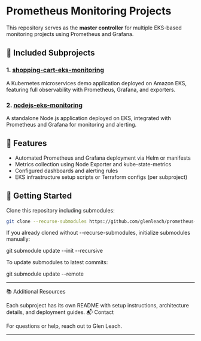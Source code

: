 
# Prometheus Monitoring Projects

This repository serves as the **master controller** for multiple EKS-based monitoring projects using Prometheus and Grafana.

## 📁 Included Subprojects

### 1. [shopping-cart-eks-monitoring](https://github.com/glenleach/shopping-cart-eks-monitoring)

A Kubernetes microservices demo application deployed on Amazon EKS, featuring full observability with Prometheus, Grafana, and exporters.

### 2. [nodejs-eks-monitoring](./nodejs-eks-monitoring)

A standalone Node.js application deployed on EKS, integrated with Prometheus and Grafana for monitoring and alerting.

## 🔧 Features

- Automated Prometheus and Grafana deployment via Helm or manifests
- Metrics collection using Node Exporter and kube-state-metrics
- Configured dashboards and alerting rules
- EKS infrastructure setup scripts or Terraform configs (per subproject)

## 🚀 Getting Started

Clone this repository including submodules:

```bash
git clone --recurse-submodules https://github.com/glenleach/prometheus-monitoring.git
```

If you already cloned without --recurse-submodules, initialize submodules manually:

git submodule update --init --recursive

To update submodules to latest commits:

git submodule update --remote

---

📚 Additional Resources

Each subproject has its own README with setup instructions, architecture details, and deployment guides.
📬 Contact

For questions or help, reach out to Glen Leach.



---



